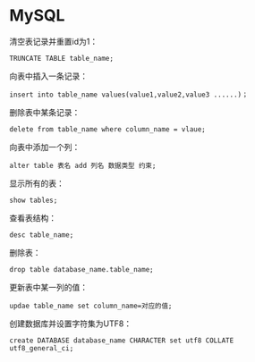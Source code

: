 # MySQL

清空表记录并重置id为1：

```mysql
TRUNCATE TABLE table_name;
```

向表中插入一条记录：

```mysql
insert into table_name values(value1,value2,value3 ......)；
```

删除表中某条记录：

```mysql
delete from table_name where column_name = vlaue;
```

向表中添加一个列：

```mysql
alter table 表名 add 列名 数据类型 约束;
```

显示所有的表：

```mysql
show tables;
```

查看表结构：

```mysql
desc table_name;
```

删除表：

```mysql
drop table database_name.table_name;
```

更新表中某一列的值：

```mysql
updae table_name set column_name=对应的值;
```

创建数据库并设置字符集为UTF8：

```mysql
create DATABASE database_name CHARACTER set utf8 COLLATE utf8_general_ci;
```

